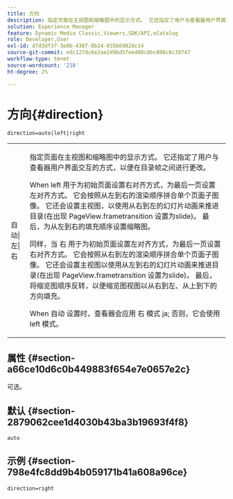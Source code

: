 ```yaml
---
title: 方向
description: 指定页面在主视图和缩略图中的显示方式。 它还指定了用户与查看器用户界面交互的方式，以便在目录帧之间进行更改。
solution: Experience Manager
feature: Dynamic Media Classic,Viewers,SDK/API,eCatalog
role: Developer,User
exl-id: d7d3df37-3e8b-438f-8b24-035b6982dc14
source-git-commit: edc127dc6e2ae2d9bd5feed08c8bc896c8c39747
workflow-type: tm+mt
source-wordcount: '218'
ht-degree: 2%

---
```


# 方向{#direction}

`direction=auto|left|right`

<table id="table_1D425B7685D448459CD3FE8D683C813C"> 
 <tbody> 
  <tr> 
   <td colname="col1"> <p> <span class="codeph"> 自动|左|右 </span> </p> </td> 
   <td colname="col2"> <p>指定页面在主视图和缩略图中的显示方式。 它还指定了用户与查看器用户界面交互的方式，以便在目录帧之间进行更改。 </p> <p>When <span class="codeph"> left </span> 用于为初始页面设置右对齐方式，为最后一页设置左对齐方式。 它会按照从左到右的渲染顺序拼合单个页面子图像。 它还会设置主视图，以使用从右到左的幻灯片动画来推进目录(在出现 <span class="codeph"> PageView.frametransition </span> 设置为slide)。 最后，为从左到右的填充顺序设置缩略图。 </p> <p>同样，当 <span class="codeph"> 右 </span> 用于为初始页面设置左对齐方式，为最后一页设置右对齐方式。 它会按照从右到左的渲染顺序拼合单个页面子图像。 它还会设置主视图以使用从左到右的幻灯片动画来推进目录(在出现 <span class="codeph"> PageView.frametransition </span> 设置为slide)。 最后，将缩览图顺序反转，以便缩览图视图以从右到左、从上到下的方向填充。 </p> <p>When <span class="codeph"> 自动 </span> 设置时，查看器会应用 <span class="codeph"> 右 </span> 模式 <span class="codeph"> ja; </span>否则，它会使用 <span class="codeph"> left </span> 模式。 </p> </td> 
  </tr> 
 </tbody> 
</table>

## 属性 {#section-a66ce10d6c0b449883f654e7e0657e2c}

可选。

## 默认 {#section-2879062cee1d4030b43ba3b19693f4f8}

`auto`

## 示例 {#section-798e4fc8dd9b4b059171b41a608a96ce}

`direction=right`

